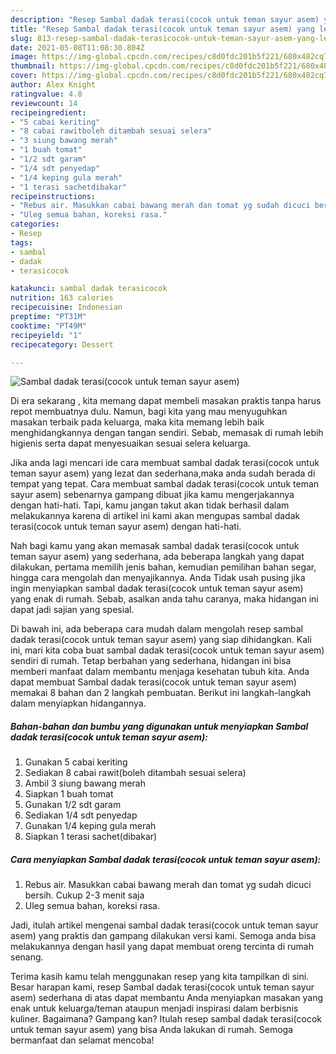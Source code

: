 ```yaml
---
description: "Resep Sambal dadak terasi(cocok untuk teman sayur asem) yang lezat Untuk Jualan"
title: "Resep Sambal dadak terasi(cocok untuk teman sayur asem) yang lezat Untuk Jualan"
slug: 813-resep-sambal-dadak-terasicocok-untuk-teman-sayur-asem-yang-lezat-untuk-jualan
date: 2021-05-08T11:08:30.804Z
image: https://img-global.cpcdn.com/recipes/c8d0fdc201b5f221/680x482cq70/sambal-dadak-terasicocok-untuk-teman-sayur-asem-foto-resep-utama.jpg
thumbnail: https://img-global.cpcdn.com/recipes/c8d0fdc201b5f221/680x482cq70/sambal-dadak-terasicocok-untuk-teman-sayur-asem-foto-resep-utama.jpg
cover: https://img-global.cpcdn.com/recipes/c8d0fdc201b5f221/680x482cq70/sambal-dadak-terasicocok-untuk-teman-sayur-asem-foto-resep-utama.jpg
author: Alex Knight
ratingvalue: 4.8
reviewcount: 14
recipeingredient:
- "5 cabai keriting"
- "8 cabai rawitboleh ditambah sesuai selera"
- "3 siung bawang merah"
- "1 buah tomat"
- "1/2 sdt garam"
- "1/4 sdt penyedap"
- "1/4 keping gula merah"
- "1 terasi sachetdibakar"
recipeinstructions:
- "Rebus air. Masukkan cabai bawang merah dan tomat yg sudah dicuci bersih. Cukup 2-3 menit saja"
- "Uleg semua bahan, koreksi rasa."
categories:
- Resep
tags:
- sambal
- dadak
- terasicocok

katakunci: sambal dadak terasicocok 
nutrition: 163 calories
recipecuisine: Indonesian
preptime: "PT31M"
cooktime: "PT49M"
recipeyield: "1"
recipecategory: Dessert

---
```



![Sambal dadak terasi(cocok untuk teman sayur asem)](https://img-global.cpcdn.com/recipes/c8d0fdc201b5f221/680x482cq70/sambal-dadak-terasicocok-untuk-teman-sayur-asem-foto-resep-utama.jpg)

Di era  sekarang , kita memang dapat membeli masakan praktis tanpa harus repot membuatnya dulu. Namun, bagi kita yang mau menyuguhkan masakan terbaik pada keluarga, maka kita memang lebih baik menghidangkannya dengan tangan sendiri. Sebab, memasak di rumah lebih higienis serta dapat menyesuaikan sesuai selera keluarga.

Jika anda lagi mencari ide cara membuat sambal dadak terasi(cocok untuk teman sayur asem) yang lezat dan sederhana,maka anda sudah berada di tempat yang tepat. Cara membuat sambal dadak terasi(cocok untuk teman sayur asem)  sebenarnya gampang dibuat jika kamu mengerjakannya dengan hati-hati. Tapi, kamu jangan takut akan tidak berhasil dalam melakukannya 
karena di artikel ini kami akan mengupas sambal dadak terasi(cocok untuk teman sayur asem) dengan hati-hati.  



Nah bagi kamu yang akan memasak sambal dadak terasi(cocok untuk teman sayur asem) yang sederhana, ada beberapa langkah yang dapat dilakukan, pertama memilih jenis bahan, kemudian pemilihan bahan segar, hingga cara mengolah dan menyajikannya. Anda Tidak usah pusing jika ingin menyiapkan sambal dadak terasi(cocok untuk teman sayur asem) yang enak di rumah. Sebab, asalkan anda  tahu caranya, maka hidangan ini dapat jadi sajian yang spesial.

Di bawah ini, ada beberapa cara mudah dalam mengolah resep sambal dadak terasi(cocok untuk teman sayur asem) yang siap dihidangkan. Kali ini, mari kita coba buat sambal dadak terasi(cocok untuk teman sayur asem) sendiri di rumah. Tetap berbahan yang sederhana, hidangan ini bisa memberi manfaat dalam membantu menjaga kesehatan tubuh kita. Anda dapat membuat Sambal dadak terasi(cocok untuk teman sayur asem) memakai 8 bahan dan 2 langkah pembuatan. Berikut ini langkah-langkah dalam menyiapkan hidangannya.

<!--inarticleads1-->

##### Bahan-bahan dan bumbu yang digunakan untuk menyiapkan Sambal dadak terasi(cocok untuk teman sayur asem):

1. Gunakan 5 cabai keriting
1. Sediakan 8 cabai rawit(boleh ditambah sesuai selera)
1. Ambil 3 siung bawang merah
1. Siapkan 1 buah tomat
1. Gunakan 1/2 sdt garam
1. Sediakan 1/4 sdt penyedap
1. Gunakan 1/4 keping gula merah
1. Siapkan 1 terasi sachet(dibakar)




<!--inarticleads2-->

##### Cara menyiapkan Sambal dadak terasi(cocok untuk teman sayur asem):

1. Rebus air. Masukkan cabai bawang merah dan tomat yg sudah dicuci bersih. Cukup 2-3 menit saja
1. Uleg semua bahan, koreksi rasa.




Jadi, itulah artikel mengenai  sambal dadak terasi(cocok untuk teman sayur asem)  yang praktis dan gampang dilakukan versi kami. Semoga anda bisa melakukannya dengan hasil yang dapat membuat oreng tercinta di rumah senang. 

Terima kasih kamu telah menggunakan resep yang kita tampilkan di sini. Besar harapan kami, resep  Sambal dadak terasi(cocok untuk teman sayur asem) sederhana di atas dapat membantu Anda menyiapkan masakan yang enak untuk keluarga/teman ataupun menjadi inspirasi dalam berbisnis kuliner. Bagaimana? Gampang kan? Itulah resep sambal dadak terasi(cocok untuk teman sayur asem) yang bisa Anda lakukan di rumah. Semoga bermanfaat dan selamat mencoba!

